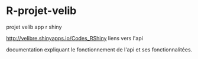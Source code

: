 # R-projet-velib
projet velib app r shiny

http://velibre.shinyapps.io/Codes_RShiny   liens vers l'api

documentation expliquant le fonctionnement de l'api et ses fonctionnalitées.
